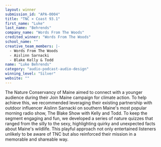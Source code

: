 ```yaml
---
layout: winner
submission_id: "APA-0004"
title: "TNC × Coast 93.1"
first_name: "Luke"
last_name: "Behrends"
company_name: "Words From The Woods"
credited_winner: "Words From The Woods"
school_name: ""
creative_team_members: |-
  - Words From The Woods
  - Aislinn Sarnacki
  - Blake Kelly & Todd
name: "Luke Behrends"
category: "audio-podcast-audio-design"
winning_level: "Silver"
website: ""
---
```


The Nature Conservancy of Maine aimed to connect with a younger audience during their Join Maine campaign for climate action. To help achieve this, we recommended leveraging their existing partnership with outdoor influencer Aislinn Sarnacki on southern Maine's most popular morning radio show, The Blake Show with Kelly and Todd. To keep the segment engaging and fun, we developed a series of nature quizzes that ranged from the silly to the sexy, highlighting quirky and unexpected facts about Maine's wildlife. This playful approach not only entertained listeners unlikely to be aware of TNC but also reinforced their mission in a memorable and shareable way.
